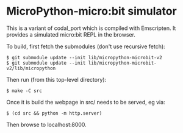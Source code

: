 MicroPython-micro:bit simulator
===============================

This is a variant of codal_port which is compiled with Emscripten.  It
provides a simulated micro:bit REPL in the browser.

To build, first fetch the submodules (don't use recursive fetch):

    $ git submodule update --init lib/micropython-microbit-v2
    $ git submodule update --init lib/micropython-microbit-v2/lib/micropython

Then run (from this top-level directory):

    $ make -C src

Once it is build the webpage in src/ needs to be served, eg via:

    $ (cd src && python -m http.server)

Then browse to localhost:8000.
